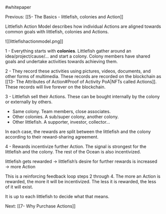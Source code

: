 #whitepaper 

Previous: [[5- The Basics - littlefish, colonies and Action]]

Littlefish Action Model describes how individual Actions are aligned towards common goals with littlefish, colonies and Actions. 

![[littlefishactionmodel.png]]

1 - Everything starts with **colonies**. Littlefish gather around an idea/project/cause/… and start a colony. Colony members have shared goals and undertake activities towards achieving them.

2 - They record these activities using pictures, videos, documents, and other forms of multimedia. These records are recorded on the blockchain as [[13- The Attributes of Action#Proof of Activity PoA|NFTs called Actions]]. These records will live forever on the blockchain. 

3 - Littlefish sell their Actions. These can be bought internally by the colony or externally by others.

  * Same colony. Team members, close associates.
  * Other colonies. A sub/super colony, another colony.
  * Other littlefish. A supporter, investor, collector...

In each case, the rewards are split between the littlefish and the colony according to their reward-sharing agreement.

4 - Rewards incentivize further Action. The signal is strongest for the littlefish and the colony. The rest of the Ocean is also incentivized.

littlefish gets rewarded → littlefish’s desire for further rewards is increased → more Action 

This is a reinforcing feedback loop steps 2 through 4. The more an Action is rewarded, the more it will be incentivized. The less it is rewarded, the less of it will exist. 

It is up to each littlefish to decide what that means.

Next: [[7- Why Purchase Actions]]